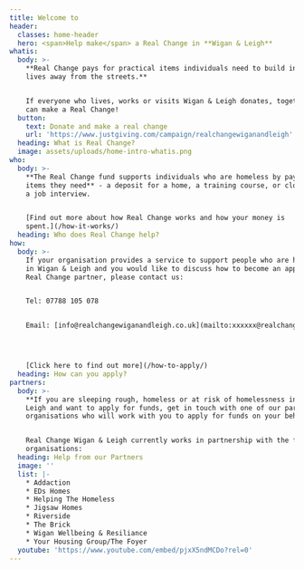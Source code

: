 ```yaml
---
title: Welcome to
header:
  classes: home-header
  hero: <span>Help make</span> a Real Change in **Wigan & Leigh**
whatis:
  body: >-
    **Real Change pays for practical items individuals need to build independent
    lives away from the streets.**


    If everyone who lives, works or visits Wigan & Leigh donates, together we
    can make a Real Change!
  button:
    text: Donate and make a real change
    url: 'https://www.justgiving.com/campaign/realchangewiganandleigh'
  heading: What is Real Change?
  image: assets/uploads/home-intro-whatis.png
who:
  body: >-
    **The Real Change fund supports individuals who are homeless by paying for
    items they need** - a deposit for a home, a training course, or clothes for
    a job interview.


    [Find out more about how Real Change works and how your money is
    spent.](/how-it-works/)
  heading: Who does Real Change help?
how:
  body: >-
    If your organisation provides a service to support people who are homeless
    in Wigan & Leigh and you would like to discuss how to become an approved
    Real Change partner, please contact us:


    Tel: 07788 105 078


    Email: [info@realchangewiganandleigh.co.uk](mailto:xxxxxx@realchange.co.uk)




    [Click here to find out more](/how-to-apply/)
  heading: How can you apply?
partners:
  body: >-
    **If you are sleeping rough, homeless or at risk of homelessness in Wigan &
    Leigh and want to apply for funds, get in touch with one of our partner
    organisations who will work with you to apply for funds on your behalf.**


    Real Change Wigan & Leigh currently works in partnership with the following
    organisations:
  heading: Help from our Partners
  image: ''
  list: |-
    * Addaction
    * EDs Homes
    * Helping The Homeless
    * Jigsaw Homes
    * Riverside
    * The Brick
    * Wigan Wellbeing & Resiliance
    * Your Housing Group/The Foyer
  youtube: 'https://www.youtube.com/embed/pjxX5ndMCDo?rel=0'
---
```


